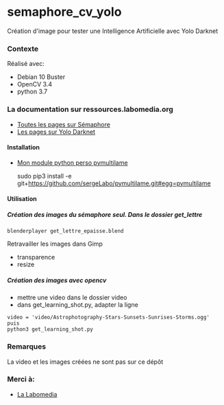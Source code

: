 # semaphore_cv_yolo

Création d'image pour tester une Intelligence Artificielle avec Yolo Darknet

### Contexte

Réalisé avec:

* Debian 10 Buster
* OpenCV 3.4
* python 3.7

### La documentation sur ressources.labomedia.org

* [Toutes les pages sur Sémaphore](https://ressources.labomedia.org/tag/semaphore?do=showtag&tag=semaphore)
* [Les pages sur Yolo Darknet](https://ressources.labomedia.org/tag/yolo_darknet?do=showtag&tag=yolo_darknet)


#### Installation
* [Mon module python perso pymultilame](https://ressources.labomedia.org/pymultilame)

  sudo pip3 install -e git+https://github.com/sergeLabo/pymultilame.git#egg=pymultilame

#### Utilisation

##### Création des images du sémaphore seul. Dans le dossier get_lettre

~~~text
blenderplayer get_lettre_epaisse.blend
~~~

Retravailler les images dans Gimp
* transparence
* resize

##### Création des images avec opencv

* mettre une video dans le dossier video
* dans get_learning_shot.py, adapter la ligne
~~~text
video = 'video/Astrophotography-Stars-Sunsets-Sunrises-Storms.ogg'
puis
python3 get_learning_shot.py
~~~

### Remarques

La video et les images créées ne sont pas sur ce dépôt

### Merci à:

* [La Labomedia](https://ressources.labomedia.org)
